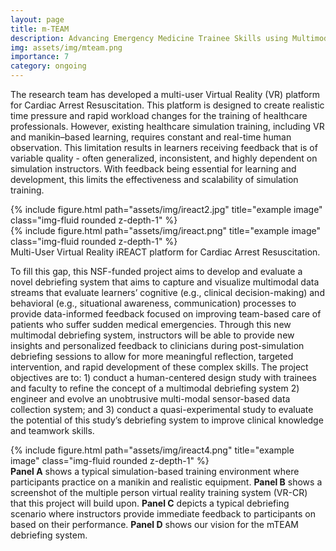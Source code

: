 ```yaml
---
layout: page
title: m-TEAM
description: Advancing Emergency Medicine Trainee Skills using Multimodal Debriefing System in Simulation-based Training
img: assets/img/mteam.png
importance: 7
category: ongoing
---
```

The research team has developed a multi-user Virtual Reality (VR) platform for Cardiac Arrest Resuscitation. This platform is designed to create realistic time pressure and rapid workload changes for the training of healthcare professionals. However, existing healthcare simulation training, including VR and manikin–based learning, requires constant and real-time human observation. This limitation results in learners receiving feedback that is of variable quality - often generalized, inconsistent, and highly dependent on simulation instructors. With feedback being essential for learning and development, this limits the effectiveness and scalability of simulation training. 

<div class="row justify-content-sm-center">
    <div class="col-sm mt-3 mt-md-0">
        {% include figure.html path="assets/img/ireact2.jpg" title="example image" class="img-fluid rounded z-depth-1" %}
    </div>
    <div class="col-sm mt-3 mt-md-0">
        {% include figure.html path="assets/img/ireact.png" title="example image" class="img-fluid rounded z-depth-1" %}
    </div>
</div>
<div class="caption">
    Multi-User Virtual Reality iREACT platform for Cardiac Arrest Resuscitation.
</div>

To fill this gap, this NSF-funded project aims to develop and evaluate a novel debriefing system that aims to capture and visualize multimodal data streams that evaluate learners’ cognitive (e.g., clinical decision-making) and behavioral (e.g., situational awareness, communication) processes to provide data-informed feedback focused on improving team-based care of patients who suffer sudden medical emergencies. Through this new multimodal debriefing system, instructors will be able to provide new insights and personalized feedback to clinicians during post-simulation debriefing sessions to allow for more meaningful reflection, targeted intervention, and rapid development of these complex skills. The project objectives are to: 1) conduct a human-centered design study with trainees and faculty to refine the concept of a multimodal debriefing system 2) engineer and evolve an unobtrusive multi-modal sensor-based data collection system; and 3) conduct a quasi-experimental study to evaluate the potential of this study’s debriefing system to improve clinical knowledge and teamwork skills.
 
<div class="row">
    <div class="col-sm mt-3 mt-md-0">
        {% include figure.html path="assets/img/ireact4.png" title="example image" class="img-fluid rounded z-depth-1" %}
    </div>
</div>
<div class="caption">
    <b>Panel A</b> shows a typical simulation-based training environment where participants practice on a manikin and realistic equipment. <b>Panel B</b> shows a screenshot of the multiple person virtual reality training system (VR-CR) that this project will build upon. <b>Panel C</b> depicts a typical debriefing scenario where instructors provide immediate feedback to participants on based on their performance. <b>Panel D</b> shows our vision for the mTEAM debriefing system.
</div>

